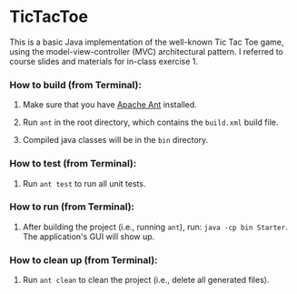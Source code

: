 # TicTacToe
This is a basic Java implementation of the well-known Tic Tac Toe game, using the model-view-controller (MVC) architectural pattern.
I referred to course slides and materials for in-class exercise 1.

### How to build (from Terminal):

1. Make sure that you have [Apache Ant](https://ant.apache.org) installed.

2. Run `ant` in the root directory, which contains the `build.xml` build file.

3. Compiled java classes will be in the `bin` directory.

### How to test (from Terminal):

1. Run `ant test` to run all unit tests.

### How to run (from Terminal):

1. After building the project (i.e., running `ant`), run:
   `java -cp bin Starter`. The application's GUI will show up.

### How to clean up (from Terminal):

1. Run `ant clean` to clean the project (i.e., delete all generated files).
